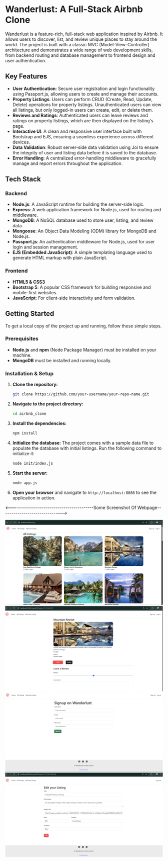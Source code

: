 
# Wanderlust: A Full-Stack Airbnb Clone

Wanderlust is a feature-rich, full-stack web application inspired by Airbnb. It allows users to discover, list, and review unique places to stay around the world. The project is built with a classic MVC (Model-View-Controller) architecture and demonstrates a wide range of web development skills, from backend routing and database management to frontend design and user authentication.

## Key Features

  * **User Authentication**: Secure user registration and login functionality using Passport.js, allowing users to create and manage their accounts.
  * **Property Listings**: Users can perform CRUD (Create, Read, Update, Delete) operations for property listings. Unauthenticated users can view all listings, but only logged-in users can create, edit, or delete them.
  * **Reviews and Ratings**: Authenticated users can leave reviews and ratings on property listings, which are then displayed on the listing's page.
  * **Interactive UI**: A clean and responsive user interface built with Bootstrap and EJS, ensuring a seamless experience across different devices.
  * **Data Validation**: Robust server-side data validation using Joi to ensure the integrity of user and listing data before it is saved to the database.
  * **Error Handling**: A centralized error-handling middleware to gracefully manage and report errors throughout the application.

## Tech Stack

### Backend

  * **Node.js**: A JavaScript runtime for building the server-side logic.
  * **Express**: A web application framework for Node.js, used for routing and middleware.
  * **MongoDB**: A NoSQL database used to store user, listing, and review data.
  * **Mongoose**: An Object Data Modeling (ODM) library for MongoDB and Node.js.
  * **Passport.js**: An authentication middleware for Node.js, used for user login and session management.
  * **EJS (Embedded JavaScript)**: A simple templating language used to generate HTML markup with plain JavaScript.

### Frontend

  * **HTML5 & CSS3**
  * **Bootstrap 5**: A popular CSS framework for building responsive and mobile-first websites.
  * **JavaScript**: For client-side interactivity and form validation.

## Getting Started

To get a local copy of the project up and running, follow these simple steps.

### Prerequisites

  * **Node.js** and **npm** (Node Package Manager) must be installed on your machine.
  * **MongoDB** must be installed and running locally.

### Installation & Setup

1.  **Clone the repository:**
    ```bash
    git clone https://github.com/your-username/your-repo-name.git
    ```
2.  **Navigate to the project directory:**
    ```bash
    cd airbnb_clone
    ```
3.  **Install the dependencies:**
    ```bash
    npm install
    ```
4.  **Initialize the database:**
    The project comes with a sample data file to populate the database with initial listings. Run the following command to initialize it:
    ```bash
    node init/index.js
    ```
5.  **Start the server:**
    ```bash
    node app.js
    ```
6.  **Open your browser** and navigate to `http://localhost:8080` to see the application in action.


 <-----------------------------------------Some Screenshot Of Webpage------------------------------>


 ![All Listing Page](https://raw.githubusercontent.com/vishal80022/Airbnb_clone/main/Preview_image/preview_2.png) 
 ![Listing Details Page](https://raw.githubusercontent.com/vishal80022/Airbnb_clone/main/Preview_image/Preview_1.png)
 ![Signup Page](https://raw.githubusercontent.com/vishal80022/Airbnb_clone/main/Preview_image/Preview_3.png)
 ![Edit Listing Page](https://raw.githubusercontent.com/vishal80022/Airbnb_clone/main/Preview_image/Preview_4.png)
